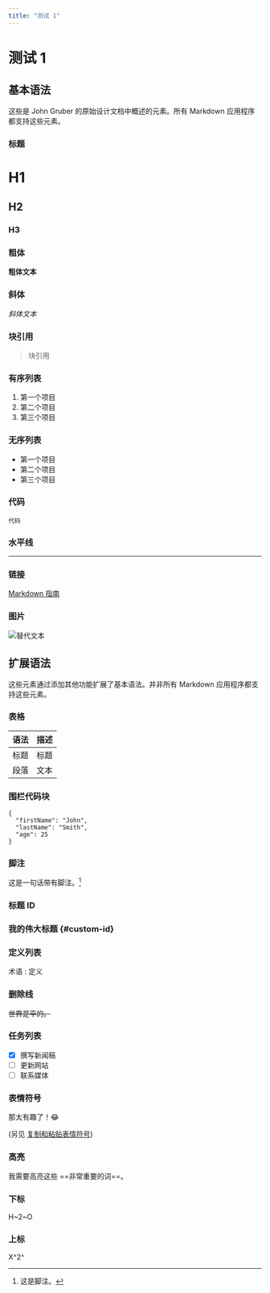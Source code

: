 ```yaml
---
title: "测试 1"
---
```


# 测试 1

## 基本语法

这些是 John Gruber 的原始设计文档中概述的元素。所有 Markdown 应用程序都支持这些元素。

### 标题

# H1

## H2

### H3

### 粗体

**粗体文本**

### 斜体

_斜体文本_

### 块引用

> 块引用

### 有序列表

1. 第一个项目
2. 第二个项目
3. 第三个项目

### 无序列表

- 第一个项目
- 第二个项目
- 第三个项目

### 代码

`代码`

### 水平线

---

### 链接

[Markdown 指南](https://www.markdownguide.org)

### 图片

![替代文本](https://www.markdownguide.org/assets/images/tux.png)

## 扩展语法

这些元素通过添加其他功能扩展了基本语法。并非所有 Markdown 应用程序都支持这些元素。

### 表格

| 语法 | 描述 |
| ---- | ---- |
| 标题 | 标题 |
| 段落 | 文本 |

### 围栏代码块

```
{
  "firstName": "John",
  "lastName": "Smith",
  "age": 25
}
```

### 脚注

这是一句话带有脚注。[^1]

[^1]: 这是脚注。

### 标题 ID

### 我的伟大标题 {#custom-id}

### 定义列表

术语
: 定义

### 删除线

~~世界是平的。~~

### 任务列表

- [x] 撰写新闻稿
- [ ] 更新网站
- [ ] 联系媒体

### 表情符号

那太有趣了！:joy:

(另见 [复制和粘贴表情符号](https://www.markdownguide.org/extended-syntax/#copying-and-pasting-emoji))

### 高亮

我需要高亮这些 ==非常重要的词==。

### 下标

H~2~O

### 上标

X^2^
